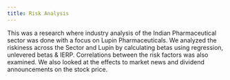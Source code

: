 ```yaml
---
title: Risk Analysis
---
```


This was a research where industry analysis of the Indian Pharmaceutical sector was done with a focus on Lupin Pharmaceuticals. We analyzed the riskiness across the Sector and Lupin by calculating betas using regression, unlevered betas & IERP. Correlations between the risk factors was also examined. We also looked at the effects to market news and dividend announcements on the stock price.